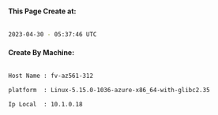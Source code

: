 
   
#### This Page Create at:

```bash

2023-04-30 - 05:37:46 UTC

```

#### Create By Machine:

```bash

Host Name : fv-az561-312

platform  : Linux-5.15.0-1036-azure-x86_64-with-glibc2.35

Ip Local  : 10.1.0.18

```

